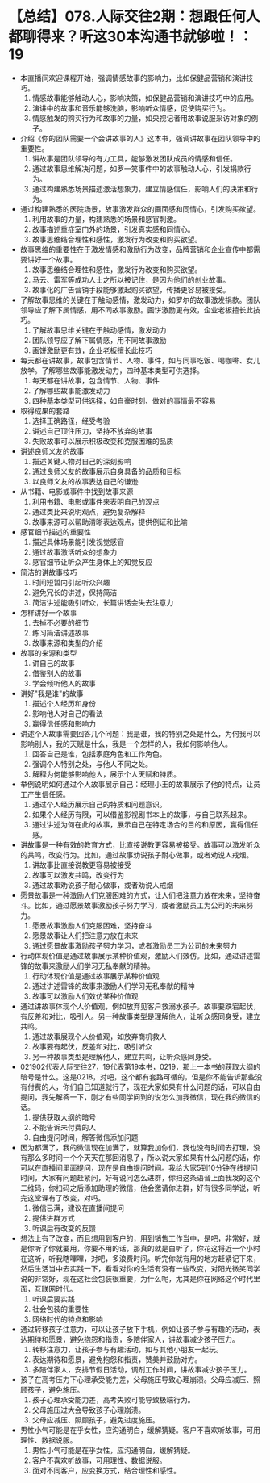 # 【总结】078.人际交往2期：想跟任何人都聊得来？听这30本沟通书就够啦！：19

-   本直播间欢迎课程开始，强调情感故事的影响力，比如保健品营销和演讲技巧。
    1.  情感故事能够触动人心，影响决策，如保健品营销和演讲技巧中的应用。
    2.  演讲中的故事和音乐能够洗脑，影响听众情感，促使购买行为。
    3.  情感触发的购买行为和故事的力量，如央视记者用故事说服采访对象的例子。
-   介绍《你的团队需要一个会讲故事的人》这本书，强调讲故事在团队领导中的重要性。
    1.  讲故事是团队领导的有力工具，能够激发团队成员的情感和信任。
    2.  通过故事思维解决问题，如罗一笑事件中的故事触动人心，引发捐款行为。
    3.  通过构建熟悉场景描述激活想象力，建立情感信任，影响人们的决策和行为。
-   通过构建熟悉的医院场景，故事激发群众的画面感和同情心，引发购买欲望。
    1.  利用故事的力量，构建熟悉的场景和感官刺激。
    2.  故事描述重症室门外的场景，引发真实感和同情心。
    3.  故事思维结合理性和感性，激发行为改变和购买欲望。
-   故事思维的重要性在于激发情感和激励行为改变，品牌营销和企业宣传中都需要讲好一个故事。
    1.  故事思维结合理性和感性，激发行为改变和购买欲望。
    2.  马云、雷军等成功人士之所以被记住，是因为他们的创业故事。
    3.  故事化的广告营销手段能够激起购买欲望，传播更容易被接受。
-   了解故事思维的关键在于触动感情，激发动力，如罗尔的故事激发捐款。团队领导应了解下属情感，用不同故事激励。画饼激励更有效，企业老板擅长此技巧。
    1.  了解故事思维关键在于触动感情，激发动力
    2.  团队领导应了解下属情感，用不同故事激励
    3.  画饼激励更有效，企业老板擅长此技巧
-   每天都在讲故事，故事包含情节、人物、事件，如与同事吃饭、喝咖啡、女儿放学。了解哪些故事能激发动力，四种基本类型可供选择。
    1.  每天都在讲故事，包含情节、人物、事件
    2.  了解哪些故事能激发动力
    3.  四种基本类型可供选择，如自豪时刻、做对的事情最不容易
-   取得成果的套路
    1.  选择正确路径，经受考验
    2.  讲述自己顶住压力，坚持不放弃的故事
    3.  失败故事可以展示积极改变和克服困难的品质
-   讲述良师义友的故事
    1.  描述关键人物对自己的深刻影响
    2.  通过良师义友的故事展示自身具备的品质和目标
    3.  以良师义友的故事表达自己的谦逊
-   从书籍、电影或事件中找到故事来源
    1.  利用书籍、电影或事件来表明自己的观点
    2.  通过类比来说明观点，避免复杂解释
    3.  故事来源可以帮助清晰表达观点，提供例证和比喻
-   感官细节描述的重要性
    1.  描述具体场景能引发视觉感官
    2.  通过故事激活听众的想象力
    3.  感官细节让听众产生身体上的知觉反应
-   简洁的讲故事技巧
    1.  时间短暂内引起听众兴趣
    2.  避免冗长的讲述，保持简洁
    3.  简洁讲述能吸引听众，长篇讲话会失去注意力
-   怎样讲好一个故事
    1.  去掉不必要的细节
    2.  练习简洁讲述故事
    3.  故事来源和类型的介绍
-   故事的来源和类型
    1.  讲自己的故事
    2.  借鉴别人的故事
    3.  学会倾听他人的故事
-   讲好"我是谁"的故事
    1.  描述个人经历和身份
    2.  影响他人对自己的看法
    3.  赢得信任感和影响力
-   讲述个人故事需要回答几个问题：我是谁，我的特别之处是什么，为何我可以影响别人，我的天赋是什么，我是一个怎样的人，我如何影响他人。
    1.  回答自己是谁，包括家庭角色和工作角色。
    2.  强调个人特别之处，与他人不同之处。
    3.  解释为何能够影响他人，展示个人天赋和特质。
-   举例说明如何通过个人故事展示自己：经理小王的故事展示了他的特点，让员工产生信任感。
    1.  通过个人经历展示自己的特质和问题意识。
    2.  如果个人经历有限，可以借鉴影视剧书本上的故事，与自己联系起来。
    3.  通过讲述为何在此的故事，展示自己在特定场合的目的和原因，赢得信任感。
-   讲故事是一种有效的教育方式，比直接说教更容易被接受。故事可以激发听众的共鸣，改变行为。比如，通过故事劝说孩子耐心做事，或者劝说人戒烟。
    1.  讲故事比直接说教更容易被接受
    2.  故事可以激发共鸣，改变行为
    3.  通过故事劝说孩子耐心做事，或者劝说人戒烟
-   愿景故事是一种激励人们克服困难的方式，让人们把注意力放在未来，坚持奋斗。比如，通过愿景故事激励孩子努力学习，或者激励员工为公司的未来努力。
    1.  愿景故事激励人们克服困难，坚持奋斗
    2.  愿景故事让人们把注意力放在未来
    3.  通过愿景故事激励孩子努力学习，或者激励员工为公司的未来努力
-   行动体现价值是通过故事展示某种价值观，激励人们效仿。比如，通过讲述雷锋的故事来激励人们学习无私奉献的精神。
    1.  行动体现价值是通过故事展示某种价值观
    2.  通过讲述雷锋的故事来激励人们学习无私奉献的精神
    3.  故事可以激励人们效仿某种价值观
-   通过讲故事体现个人价值观，例如放弃见客户救溺水孩子。故事要跌宕起伏，有反差和对比，吸引人。另一种故事类型是理解他人，让听众感同身受，建立共鸣。
    1.  通过故事展现个人价值观，如放弃商机救人
    2.  故事要有起伏，反差和对比，吸引听众
    3.  另一种故事类型是理解他人，建立共鸣，让听众感同身受。
-   021902代表人际交往27，19代表第19本书，0219，那上一本书的获取大纲的暗号是什么。这是0218，对吧，这个都有套路可循的，但是你不能告诉那些没有付费的人，你们自己知道就行了，现在大家如果有什么问题的话，可以自由提问，我先解答一下，刚才有些同学问到的说怎么加我微信，现在我的微信的话。
    1.  提供获取大纲的暗号
    2.  不能告诉未付费的人
    3.  自由提问时间，解答微信添加问题
-   因为都满了，我的微信现在加满了，就算我加你们，我也没有时间去打理，没有那么多时间一个个天天在那回消息了，所以说大家如果有什么问题的话，你可以在直播间里面提问，现在是自由提问时间。我给大家5到10分钟在线提问时间，大家有问题赶紧问，好有说问怎么进群，你扫这条语音上面我发的这个二维码，你扫码之后添加助理的微信，他会邀请你进群，好有很多同学说，听完这堂课有了改变，对吗。
    1.  微信已满，建议在直播间提问
    2.  提供进群方式
    3.  听课后有改变的反馈
-   想法上有了改变，而且想用到客户的，用到销售工作当中，是吧，非常好，就是你听了你就要用，你要不用的话，那真的就是白听了，你花这将近一个小时在这听，听我瞎嗶嗶，对吧，多浪费时间。听完你就有用的地方赶紧记下来，然后生活当中去实践一下，看看对你的生活有没有一些改变，对阳光微笑同学说的非常好，现在这社会包装很重要，为什么呢，尤其是你在网络这个时代里面，互联网时代。
    1.  听课后要实践
    2.  社会包装的重要性
    3.  网络时代的特点和影响
-   通过转移孩子注意力，可以让孩子放下手机，例如让孩子参与有趣的活动，表达期待和愿景，避免抱怨和指责，多陪伴家人，讲故事减少孩子压力。
    1.  转移注意力，让孩子参与有趣活动，如与其他小朋友一起玩。
    2.  表达期待和愿景，避免抱怨和指责，赞美并鼓励对方。
    3.  多陪伴家人，安排节假日活动，调剂工作时间，讲故事减少孩子压力。
-   孩子在高考压力下心理承受能力差，父母施压导致心理崩溃。父母应减压、照顾孩子，避免施压。
    1.  孩子心理承受能力差，高考失败可能导致极端行为。
    2.  父母施压过大会导致孩子心理崩溃。
    3.  父母应减压、照顾孩子，避免过度施压。
-   男性小气可能是在乎女性，应沟通明白，缓解猜疑。客户不喜欢听故事，可用理性、数据说服。
    1.  男性小气可能是在乎女性，应沟通明白，缓解猜疑。
    2.  客户不喜欢听故事，可用理性、数据说服。
    3.  面对不同客户，应变换方式，结合理性和感性。